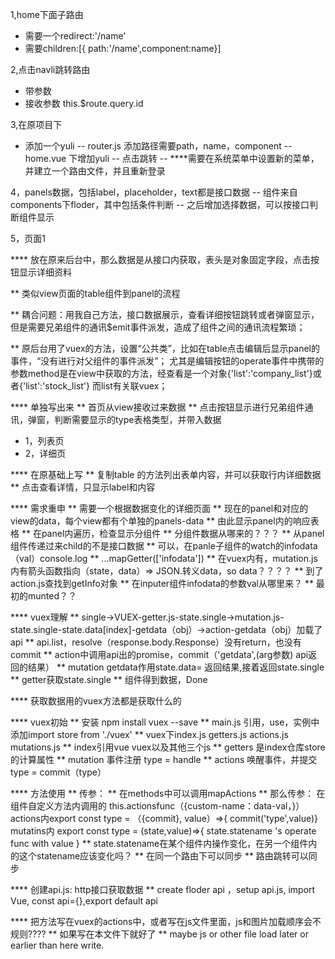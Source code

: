 1,home下面子路由
- 需要一个redirect:'/name'
- 需要children:[{ path:'/name',component:name}]

2,点击navli跳转路由
- 带参数 <router-link to="path:'',query:{id:''}">
- 接收参数	this.$route.query.id

3,在原项目下
- 添加一个yuli
-- router.js  添加路径需要path，name，component
-- home.vue 下增加yuli
-- 点击跳转
-- ****需要在系统菜单中设置新的菜单，并建立一个路由文件，并且重新登录

4，panels数据，包括label，placeholder，text都是接口数据
-- 组件来自components下floder，其中包括条件判断
-- 之后增加选择数据，可以按接口判断组件显示

5，页面1

**** 放在原来后台中，那么数据是从接口内获取，表头是对象固定字段，点击按钮显示详细资料

** 类似view页面的table组件到panel的流程

** 耦合问题：用我自己方法，接口数据展示，查看详细按钮跳转或者弹窗显示，但是需要兄弟组件的通讯$emit事件派发，造成了组件之间的通讯流程繁琐；

** 原后台用了vuex的方法，设置“公共类”，比如在table点击编辑后显示panel的事件，“没有进行对父组件的事件派发”；
尤其是编辑按钮的operate事件中携带的参数method是在view中获取的方法，经查看是一个对象{'list':'company_list'}或者{'list':'stock_list'} 而list有关联vuex；

**** 单独写出来
** 首页从view接收过来数据
** 点击按钮显示进行兄弟组件通讯，弹窗，判断需要显示的type表格类型，并带入数据

- 1，列表页
- 2，详细页

**** 在原基础上写
** 复制table 的方法列出表单内容，并可以获取行内详细数据
** 点击查看详情，只显示label和内容

**** 需求重申
** 需要一个根据数据变化的详细页面
** 现在的panel和对应的view的data，每个view都有个单独的panels-data
** 由此显示panel内的响应表格
** 在panel内遍历，检查显示分组件
** 分组件数据从哪来的？？？
** 从panel组件传递过来child的不是接口数据
** 可以，在panle子组件的watch的infodata（val）console.log
** ...mapGetter(['infodata'])
** 在vuex内有，mutation.js内有箭头函数指向（state，data）=>   JSON.转义data，so data？？？？
** 到了action.js查找到getInfo对象
** 在inputer组件infodata的参数val从哪里来？
** 最初的munted？？

**** vuex理解
** single->VUEX-getter.js-state.single->mutation.js-state.single-state.data[index]-getdata（obj）->action-getdata（obj）加载了api
** api.list，resolve（response.body.Response）没有return，也没有commit
** action中调用api出的promise，commit（'getdata',(arg参数) api返回的结果）
** mutation getdata作用state.data= 返回结果,接着返回state.single
** getter获取state.single 
** 组件得到数据，Done

**** 获取数据用的vuex方法都是获取什么的

**** vuex初始
** 安装 npm install vuex --save
** main.js 引用，use，实例中添加import store from  './vuex'
** vuex下index.js  getters.js   actions.js   mutations.js
** index引用vue vuex以及其他三个js
** getters 是index仓库store的计算属性
** mutation 事件注册 type = handle
** actions 唤醒事件，并提交 type = commit（type）

**** 方法使用
** 传参：
** 在methods中可以调用mapActions
** 那么传参：
在组件自定义方法内调用的 this.actionsfunc（{custom-name：data-val，}）
actions内export const type = （{commit}, value）=>{ commit('type',value)}
mutatins内 export const type = (state,value)=>{ state.statename 's operate func with value  }
** state.statename在某个组件内操作变化，在另一个组件内的这个statename应该变化吗？
** 在同一个路由下可以同步
** 路由跳转可以同步

**** 创建api.js:  http接口获取数据
** create floder api ，setup api.js, import Vue, const api={},export default api

**** 把方法写在vuex的actions中，或者写在js文件里面，js和图片加载顺序会不规则????
** 如果写在本文件下就好了
** maybe js or other file load later or earlier than here write.